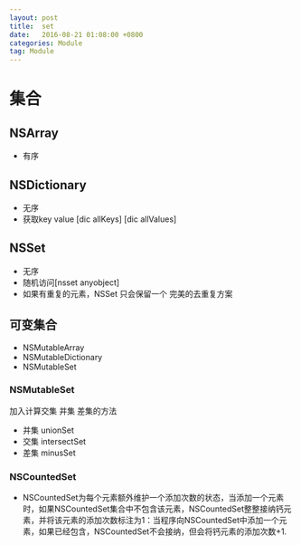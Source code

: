 ```yaml
---
layout: post
title:  set
date:   2016-08-21 01:08:00 +0800
categories: Module
tag: Module
---
```

# 集合  


## NSArray  

* 有序  

## NSDictionary  

* 无序
* 获取key value [dic allKeys] [dic allValues]  

## NSSet  

* 无序
* 随机访问[nsset anyobject]
* 如果有重复的元素，NSSet 只会保留一个 完美的去重复方案  

## 可变集合  

* NSMutableArray
* NSMutableDictionary
* NSMutableSet  


### NSMutableSet  

加入计算交集 并集 差集的方法
* 并集 unionSet
* 交集 intersectSet
* 差集 minusSet  

### NSCountedSet  

* NSCountedSet为每个元素额外维护一个添加次数的状态，当添加一个元素时，如果NSCountedSet集合中不包含该元素，NSCountedSet整整接纳钙元素，并将该元素的添加次数标注为1：当程序向NSCountedSet中添加一个元素，如果已经包含，NSCountedSet不会接纳，但会将钙元素的添加次数+1.
